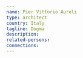 ```yaml
---
name: Pier Vittorio Aureli
type: architect
country: Italy
tagline: Dogma
description:
related-persons:
connections:
---
```

